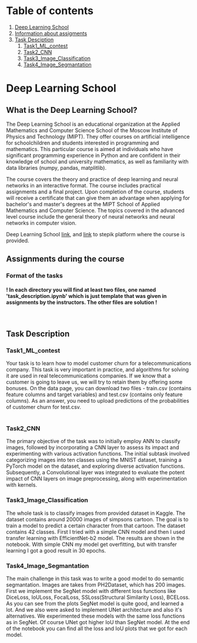 # Table of contents
1. [Deep Learning School](#deep-learning-school)
2. [Information about assigments](#assignments-during-the-course)
3. [Task Desciption](#task-description)
    1. [Task1_ML_contest](#task1_ml_contest)
    2. [Task2_CNN](#task2_cnn)
    3. [Task3_Image_Classification](#task3_image_classification)
    4. [Task4_Image_Segmantation](#task4_image_segmantation)


# Deep Learning School
## What is the Deep Learning School?

The Deep Learning School is an educational organization at the Applied Mathematics and Computer Science School of the Moscow Institute of Physics and Technology (MIPT). They offer courses on artificial intelligence for schoolchildren and students interested in programming and mathematics. This particular course is aimed at individuals who have significant programming experience in Python and are confident in their knowledge of school and university mathematics, as well as familiarity with data libraries (numpy, pandas, matplitlib).

The course covers the theory and practice of deep learning and neural networks in an interactive format. The course includes practical assignments and a final project. Upon completion of the course, students will receive a certificate that can give them an advantage when applying for bachelor's and master's degrees at the MIPT School of Applied Mathematics and Computer Science. The topics covered in the advanced level course include the general theory of neural networks and neural networks in computer vision.

Deep Learning School [link](https://dls.samcs.ru/en/dls), and [link](https://stepik.org/course/135003/) to stepik platform where the course is provided.

## Assignments during the course
### Format of the tasks
#### ! In each directory you will find at least two files, one named **'task_description.ipynb'** which is just **template** that was given in assignments by the instructors. The other files are solution !
<br>

## Task Description
### **Task1_ML_contest**
Your task is to learn how to model customer churn for a telecommunications company. This task is very important in practice, and algorithms for solving it are used in real 
telecommunications companies. If we know that a customer is going to leave us, we will try 
to retain them by offering some bonuses. On the data page, you can download two files - 
train.csv (contains feature columns and target variables) and test.csv (contains only 
feature columns). As an answer, you need to upload predictions of the probabilities of 
customer churn for test.csv. 
<br><br>


### **Task2_CNN**

The primary objective of the task was to initially employ ANN to classify images, followed by incorporating a CNN layer to assess its impact and experimenting with various activation functions. The initial subtask involved categorizing images into ten classes using the MNIST dataset, training a PyTorch model on the dataset, and exploring diverse activation functions. Subsequently, a Convolutional layer was integrated to evaluate the potent impact of CNN layers on image preprocessing, along with experimentation with kernels.


### **Task3_Image_Classification**

The whole task is to classify images from provided dataset in Kaggle. The dataset contains around 20000 images of simpsons cartoon. The goal is to train a model to predict a certain character from that cartoon. The dataset contains 42 classes. First I tried with a simple CNN model and then I used transfer learning with EfficientNet-b2 model. The results are shown in the notebook. With simple CNN my model get overfitting, but with transfer learning I got a good result in 30 epochs.


### **Task4_Image_Segmantation**

The main challenge in this task was to write a good model to do semantic segmantation. Images are takes from PH2Dataset, which has 200 images. First we implement the SegNet model with different loss functions like DiceLoss, IoULoss, FocalLoss, SSLoss(Structural Similarity Loss), BCELoss. As you can see from the plots SegNet model is quite good, and learned a lot. And we also were asked to implement UNet architecture and also it's alternatives. We experimented these models with the same loss functions as in SegNet. Of course UNet got higher IoU than SegNet model. At the end of the notebook you can find all the loss and IoU plots that we got for each model.
